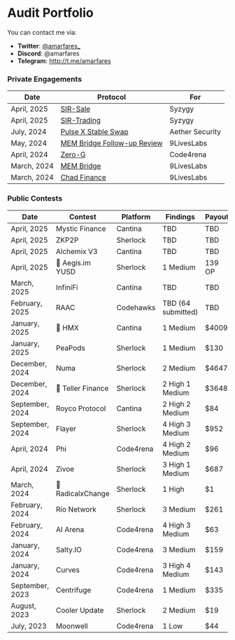 # Audit Portfolio

You can contact me via:

- **Twitter**: [@amarfares_](https://twitter.com/amarfares_)
- **Discord**: @amarfares
- **Telegram**: http://t.me/amarfares

### Private Engagements

| Date        | Protocol                                              | For             |
|-------------|-------------------------------------------------------|-----------------|
| April, 2025 | [SIR-Sale](https://www.sir.trading/)                  | Syzygy          |
| April, 2025 | [SIR-Trading](https://www.sir.trading/)               | Syzygy          |
| July, 2024  | [Pulse X Stable Swap](https://pulsex.com/)            | Aether Security |
| May, 2024   | [MEM Bridge Follow-up Review](https://x.com/mem_tech) | 9LivesLabs      |
| April, 2024 | [Zero-G](https://x.com/zerogfinance)                  | Code4rena       |
| March, 2024 | [MEM Bridge](https://x.com/mem_tech)                  | 9LivesLabs      |
| March, 2024 | [Chad Finance](https://chadfinance.xyz/)              | 9LivesLabs      |

### Public Contests

| Date            | Contest               | Platform        | Findings            | Payout   |
|-----------------|-----------------------|-----------------|---------------------|----------|
| April, 2025     | Mystic Finance        | Cantina         | TBD                | TBD     |
| April, 2025     | ZKP2P                 | Sherlock        | TBD                | TBD     |
| April, 2025     | Alchemix V3           | Cantina         | TBD                | TBD     |
| April, 2025     | 🥉 Aegis.im YUSD      | Sherlock        | 1 Medium           | 139 OP |
| March, 2025     | InfiniFi              | Cantina         | TBD                | TBD     |
| February, 2025  | RAAC                  | Codehawks       | TBD (64 submitted) | TBD     |
| January, 2025   | 🥉 HMX                | Cantina         | 1 Medium           | $4009  |
| January, 2025   | PeaPods               | Sherlock        | 1 Medium           | $130    |
| December, 2024  | Numa                  | Sherlock        | 2 Medium           | $4647   |
| December, 2024  | 🥈 Teller Finance     | Sherlock        | 2 High 1 Medium    | $3648  |
| September, 2024 | Royco Protocol        | Cantina         | 2 High 2 Medium    | $84     |
| September, 2024 | Flayer                | Sherlock        | 4 High 3 Medium    | $952    |
| April, 2024     | Phi                   | Code4rena       | 4 High 2 Medium    | $96     |
| April, 2024     | Zivoe                 | Sherlock        | 3 High 1 Medium    | $687    |
| March, 2024     | 🥉 RadicalxChange     | Sherlock        | 1 High             | $1     |
| February, 2024  | Rio Network           | Sherlock        | 3 Medium           | $261    |
| February, 2024  | AI Arena              | Code4rena       | 4 High 3 Medium    | $63     |
| January, 2024   | Salty.IO              | Code4rena       | 3 Medium           | $159    |
| January, 2024   | Curves                | Code4rena       | 3 High 4 Medium    | $143    |
| September, 2023 | Centrifuge            | Code4rena       | 1 Medium           | $335    |
| August, 2023    | Cooler Update         | Sherlock        | 2 Medium           | $19     |
| July, 2023      | Moonwell              | Code4rena       | 1 Low              | $44     |
